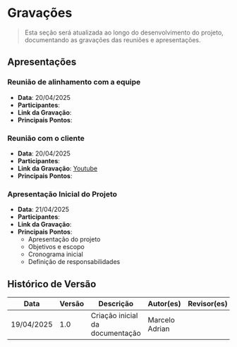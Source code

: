 # Gravações

>  Esta seção será atualizada ao longo do desenvolvimento do projeto, documentando as gravações das reuniões e apresentações.

## Apresentações

### Reunião de alinhamento com a equipe
- **Data**: 20/04/2025
- **Participantes**: 
- **Link da Gravação**: 
- **Principais Pontos**:

### Reunião com o cliente
- **Data**: 20/04/2025
- **Participantes**: 
- **Link da Gravação**: [Youtube](https://youtu.be/AAlX-hS1PKA)
- **Principais Pontos**:

### Apresentação Inicial do Projeto
- **Data**: 21/04/2025
- **Participantes**: 
- **Link da Gravação**: 
- **Principais Pontos**:
  - Apresentação do projeto
  - Objetivos e escopo
  - Cronograma inicial
  - Definição de responsabilidades


## Histórico de Versão

| Data       | Versão | Descrição                                                                 | Autor(es)         | Revisor(es)        |
|------------|--------|---------------------------------------------------------------------------|-------------------|--------------------|
| 19/04/2025 | 1.0    | Criação inicial da documentação                                           | Marcelo Adrian    |                    |